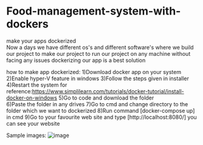 # Food-management-system-with-dockers
make your apps dockerized<br>
Now a days we have different os's and different software's where we build our project to make our project to run our project on any machine without facing any issues dockerizing our app is a best solution 

how to make app dockerized:
1)Download docker app on your system
2)Enable hyper-V feature in windows
3)Follow the steps given in installer 
4)Restart the system
for reference:https://www.simplilearn.com/tutorials/docker-tutorial/install-docker-on-windows
5)Go to code and download the folder \
6)Paste the folder in any drives
7)Go to cmd and change directory to the folder which we want to dockerized
8)Run command [docker-compose up] in cmd
9)Go to your favourite web site and type [http://localhost:8080/] you can see your website

Sample images:
![image](https://user-images.githubusercontent.com/91529804/165284360-13e658d0-7f1c-41d9-b787-d909023d6dc5.png)
